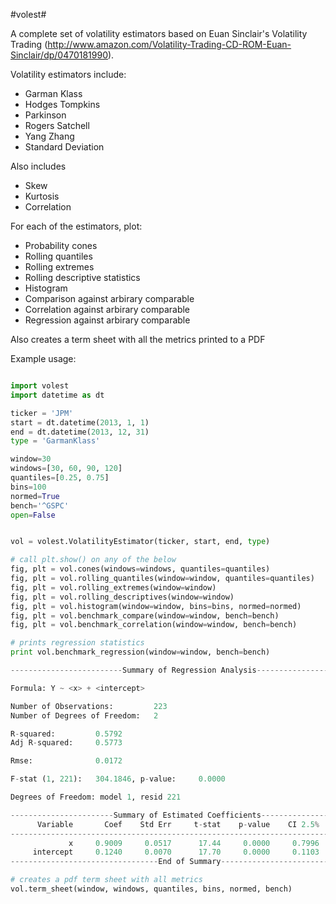 #volest#

A complete set of volatility estimators based on Euan Sinclair's Volatility Trading (http://www.amazon.com/Volatility-Trading-CD-ROM-Euan-Sinclair/dp/0470181990).

Volatility estimators include:

* Garman Klass
* Hodges Tompkins
* Parkinson
* Rogers Satchell
* Yang Zhang
* Standard Deviation

Also includes

* Skew
* Kurtosis
* Correlation

For each of the estimators, plot:

* Probability cones
* Rolling quantiles
* Rolling extremes
* Rolling descriptive statistics
* Histogram
* Comparison against arbirary comparable
* Correlation against arbirary comparable
* Regression against arbirary comparable

Also creates a term sheet with all the metrics printed to a PDF

Example usage:

```python

import volest
import datetime as dt

ticker = 'JPM'
start = dt.datetime(2013, 1, 1)
end = dt.datetime(2013, 12, 31)
type = 'GarmanKlass'

window=30
windows=[30, 60, 90, 120]
quantiles=[0.25, 0.75]
bins=100
normed=True
bench='^GSPC'
open=False


vol = volest.VolatilityEstimator(ticker, start, end, type)

# call plt.show() on any of the below
fig, plt = vol.cones(windows=windows, quantiles=quantiles)
fig, plt = vol.rolling_quantiles(window=window, quantiles=quantiles)
fig, plt = vol.rolling_extremes(window=window)
fig, plt = vol.rolling_descriptives(window=window)
fig, plt = vol.histogram(window=window, bins=bins, normed=normed)
fig, plt = vol.benchmark_compare(window=window, bench=bench)
fig, plt = vol.benchmark_correlation(window=window, bench=bench)

# prints regression statistics
print vol.benchmark_regression(window=window, bench=bench)

-------------------------Summary of Regression Analysis-------------------------

Formula: Y ~ <x> + <intercept>

Number of Observations:         223
Number of Degrees of Freedom:   2

R-squared:         0.5792
Adj R-squared:     0.5773

Rmse:              0.0172

F-stat (1, 221):   304.1846, p-value:     0.0000

Degrees of Freedom: model 1, resid 221

-----------------------Summary of Estimated Coefficients------------------------
      Variable       Coef    Std Err     t-stat    p-value    CI 2.5%   CI 97.5%
--------------------------------------------------------------------------------
             x     0.9009     0.0517      17.44     0.0000     0.7996     1.0021
     intercept     0.1240     0.0070      17.70     0.0000     0.1103     0.1377
---------------------------------End of Summary---------------------------------

# creates a pdf term sheet with all metrics
vol.term_sheet(window, windows, quantiles, bins, normed, bench)

```